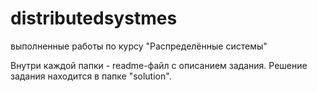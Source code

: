 # distributedsystmes
выполненные работы по курсу "Распределённые системы"

Внутри каждой папки - readme-файл с описанием задания. Решение задания находится в папке "solution".
